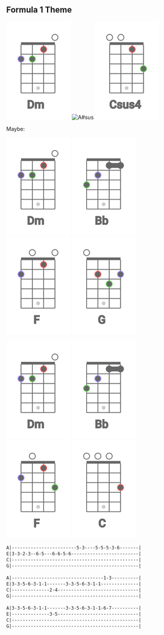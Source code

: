 ## Formula 1 Theme

![Dm][] ![A#sus][] ![Csus4][]



Maybe:

![Dm][] ![Bb][] ![F][] ![G][] 

![Dm][] ![Bb][] ![F-3][] ![C][]

```
A|------------------------5-3----5-5-5-3-6-------|
E|3-3-2-3--6-5---6-6-5-6-------------------------|
C|-----------------------------------------------|
G|-----------------------------------------------|

A|----------------------------------1-3----------|
E|3-3-5-6-3-1-1-------3-3-5-6-3-1-1--------------|
C|--------------2-4------------------------------|
G|-----------------------------------------------|

A|3-3-5-6-3-1-1-------3-3-5-6-3-1-1-6-7----------|
E|--------------3-5------------------------------|
C|-----------------------------------------------|
G|-----------------------------------------------|
```


[Dm]: https://raw.githubusercontent.com/Capevace/ukulele-chords/main/svgs/Dm.svg
[Bb]: https://raw.githubusercontent.com/Capevace/ukulele-chords/main/svgs/Bb.svg
[F]: https://raw.githubusercontent.com/Capevace/ukulele-chords/main/svgs/F.svg
[G]: https://raw.githubusercontent.com/Capevace/ukulele-chords/main/svgs/G.svg
[A#sus]: https://raw.githubusercontent.com/Capevace/ukulele-chords/main/svgs/A%23sus.svg
[Csus4]: https://raw.githubusercontent.com/Capevace/ukulele-chords/main/svgs/Csus4.svg
[F-3]: https://raw.githubusercontent.com/Capevace/ukulele-chords/main/svgs/F-3.svg
[C]: https://raw.githubusercontent.com/Capevace/ukulele-chords/main/svgs/C.svg